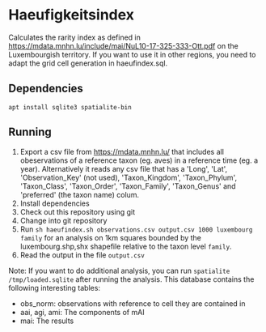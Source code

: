 # Haeufigkeitsindex
Calculates the rarity index as defined in https://mdata.mnhn.lu/include/mai/NuL10-17-325-333-Ott.pdf on the Luxembourgish territory. If you want to use it in other regions, you need to adapt the grid cell generation in haeufindex.sql.

## Dependencies
`apt install sqlite3 spatialite-bin`

## Running
1. Export a csv file from https://mdata.mnhn.lu/ that includes all obeservations of a reference taxon (eg. aves) in a reference time (eg. a year). Alternatively it reads any csv file that has a 'Long', 'Lat', 'Observation_Key' (not used), 'Taxon_Kingdom', 'Taxon_Phylum', 'Taxon_Class', 'Taxon_Order', 'Taxon_Family', 'Taxon_Genus' and 'preferred' (the taxon name) colum.
2. Install dependencies
3. Check out this repository using git
4. Change into git repository
5. Run `sh haeufindex.sh observations.csv output.csv 1000 luxembourg family` for an analysis on 1km squares bounded by the luxembourg.shp,shx shapefile relative to the taxon level `family`.
7. Read the output in the file `output.csv`

Note: If you want to do additional analysis, you can run `spatialite /tmp/loaded.sqlite` after running the analysis. This database contains the following interesting tables:
* obs_norm: observations with reference to cell they are contained in
* aai, agi, ami: The components of mAI
* mai: The results
